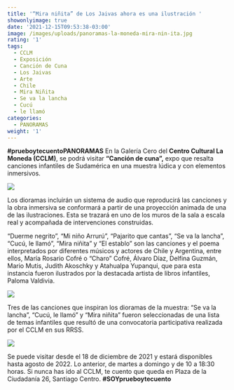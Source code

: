 ```yaml
---
title: '“Mira niñita” de Los Jaivas ahora es una ilustración '
showonlyimage: true
date: '2021-12-15T09:53:38-03:00'
image: /images/uploads/panoramas-la-moneda-mira-nin-ita.jpg
rating: '1'
tags:
  - CCLM
  - Exposición
  - Canción de Cuna
  - Los Jaivas
  - Arte
  - Chile
  - Mira Niñita
  - Se va la lancha
  - Cucú
  - le llamó
categories:
  - PANORAMAS
weight: '1'
---
```

**\#prueboytecuentoPANORAMAS** En la Galería Cero del **Centro Cultural La Moneda (CCLM)**, se podrá visitar **“Canción de cuna”,** expo que resalta canciones infantiles de Sudamérica en una muestra lúdica y con elementos inmersivos. 
<!--more-->

![](/images/uploads/panoramas-la-moneda-mira-nin-ita.jpg)


Los dioramas incluirán un sistema de audio que reproducirá las canciones y la obra inmersiva se conformará a partir de una proyección animada de una de las ilustraciones. Esta se trazará en uno de los muros de la sala a escala real y acompañada de intervenciones construidas.

“Duerme negrito”, “Mi niño Arrurú”, “Pajarito que cantas”, “Se va la lancha”, “Cucú, le llamó”, “Mira niñita” y “El establo” son las canciones y el poema interpretados por diferentes músicos y actores de Chile y Argentina, entre ellos, María Rosario Cofré o “Charo” Cofré, Álvaro Díaz, Delfina Guzmán, Mario Mutis, Judith Akoschky y Atahualpa Yupanqui, que para esta instancia fueron ilustrados por la destacada artista de libros infantiles, Paloma Valdivia.

![](/images/uploads/panoramas-la-moneda-establo.jpg)

Tres de las canciones que inspiran los dioramas de la muestra: “Se va la lancha”, “Cucú, le llamó” y “Mira niñita” fueron seleccionadas de una lista de temas infantiles que resultó de una convocatoria participativa realizada por el CCLM en sus RRSS.

![](/images/uploads/panoramas-la-moneda-cucu_final.jpg)

Se puede visitar desde el 18 de diciembre de 2021 y estará disponibles hasta agosto de 2022. Lo anterior, de martes a domingo y de 10 a 18:30 horas. Si nunca has ido al CCLM, te cuento que queda en Plaza de la Ciudadanía 26, Santiago Centro. **\#SOYprueboytecuento**

